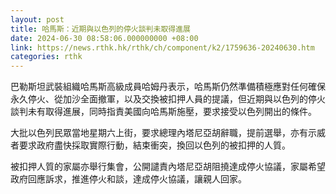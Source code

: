 ```yaml
---
layout: post
title: 哈馬斯：近期與以色列的停火談判未取得進展
date: 2024-06-30 08:58:06.000000000 +08:00
link: https://news.rthk.hk/rthk/ch/component/k2/1759636-20240630.htm
categories: rthk
---
```


巴勒斯坦武裝組織哈馬斯高級成員哈姆丹表示，哈馬斯仍然準備積極應對任何確保永久停火、從加沙全面撤軍，以及交換被扣押人員的提議，但近期與以色列的停火談判未有取得進展，同時指責美國向哈馬斯施壓，要求接受以色列開出的條件。

大批以色列民眾當地星期六上街，要求總理內塔尼亞胡辭職，提前選舉，亦有示威者要求政府盡快採取實際行動，結束衝突，換回以色列的被扣押的人質。

被扣押人質的家屬亦舉行集會，公開譴責內塔尼亞胡阻撓達成停火協議，家屬希望政府回應訴求，推進停火和談，達成停火協議，讓親人回家。
